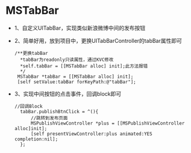 # MSTabBar
- 1、自定义UITabBar，实现类似新浪微博中间的发布按钮
- 2、简单好用，放到项目中，更换UITabBarController的tabBar属性即可
   ```
   /**更换tabBar
     *tabBar为readonly只读属性，通过KVC修改
     *self.tabBar = [[MSTabBar alloc] init];此方法报错
     */
    MSTabBar *tabBar = [[MSTabBar alloc] init];
    [self setValue:tabBar forKeyPath:@"tabBar"];
   
   ```
- 3、实现中间按钮的点击事件，回调block即可

  ```
  //回调Block
    tabBar.publishBtnClick = ^(){
        //跳转到发布页面
        MSPublishViewController *plus = [[MSPublishViewController alloc]init];
        [self presentViewController:plus animated:YES completion:nil];
    };
  
  ```
  
  


